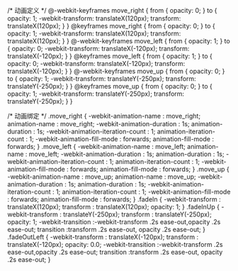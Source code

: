 /* 动画定义 */
@-webkit-keyframes move_right {
    from {
        opacity: 0;
    }
    to {
        opacity: 1;
        -webkit-transform: translateX(120px);
        transform: translateX(120px);
    }
}
@keyframes move_right {
    from {
        opacity: 0;
    }
    to {
        opacity: 1;
        -webkit-transform: translateX(120px);
        transform: translateX(120px);
    }
}
@-webkit-keyframes move_left {
    from {
        opacity: 1;
    }
    to {
        opacity: 0;
        -webkit-transform: translateX(-120px);
        transform: translateX(-120px);
    }
}
@keyframes move_left {
    from {
        opacity: 1;
    }
    to {
        opacity: 0;
        -webkit-transform: translateX(-120px);
        transform: translateX(-120px);
    }
}
@-webkit-keyframes move_up {
    from {
        opacity: 0;
    }
    to {
        opacity: 1;
        -webkit-transform: translateY(-250px);
        transform: translateY(-250px);
    }
}
@keyframes move_up {
    from {
        opacity: 0;
    }
    to {
        opacity: 1;
        -webkit-transform: translateY(-250px);
        transform: translateY(-250px);
    }
}


/* 动画绑定 */
.move_right {
    -webkit-animation-name            : move_right;
    animation-name            : move_right;
    -webkit-animation-duration        : 1s;
    animation-duration        : 1s;
    -webkit-animation-iteration-count : 1;
    animation-iteration-count : 1;
    -webkit-animation-fill-mode : forwards;
    animation-fill-mode : forwards;
}
.move_left {
    -webkit-animation-name            : move_left;
    animation-name            : move_left;
    -webkit-animation-duration        : 1s;
    animation-duration        : 1s;
    -webkit-animation-iteration-count : 1;
    animation-iteration-count : 1;
    -webkit-animation-fill-mode : forwards;
    animation-fill-mode : forwards;
}
.move_up {
    -webkit-animation-name            : move_up;
    animation-name            : move_up;
    -webkit-animation-duration        : 1s;
    animation-duration        : 1s;
    -webkit-animation-iteration-count : 1;
    animation-iteration-count : 1;
    -webkit-animation-fill-mode : forwards;
    animation-fill-mode : forwards;
}
.fadeIn {
    -webkit-transform : translateX(120px);
    transform : translateX(120px); 
    opacity: 1;
}
.fadeInUp {
    -webkit-transform : translateY(-250px);
    transform : translateY(-250px);
    opacity: 1;
    -webkit-transition :-webkit-transform .2s ease-out,opacity .2s ease-out; 
    transition :transform .2s ease-out, opacity .2s ease-out;
}
.fadeOutLeft {
    -webkit-transform : translateX(-120px);
    transform : translateX(-120px); 
    opacity: 0.0;
    -webkit-transition :-webkit-transform .2s ease-out,opacity .2s ease-out; 
    transition :transform .2s ease-out, opacity .2s ease-out;
}